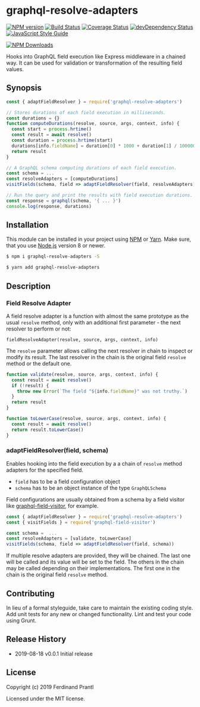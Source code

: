 # graphql-resolve-adapters

[![NPM version](https://badge.fury.io/js/graphql-resolve-adapters.png)](http://badge.fury.io/js/graphql-resolve-adapters)
[![Build Status](https://travis-ci.org/prantlf/graphql-resolve-adapters.png)](https://travis-ci.org/prantlf/graphql-resolve-adapters)
[![Coverage Status](https://coveralls.io/repos/github/prantlf/graphql-resolve-adapters/badge.svg?branch=master)](https://coveralls.io/github/prantlf/graphql-resolve-adapters?branch=master)
[![devDependency Status](https://david-dm.org/prantlf/graphql-resolve-adapters/dev-status.svg)](https://david-dm.org/prantlf/graphql-resolve-adapters#info=devDependencies)
[![JavaScript Style Guide](https://img.shields.io/badge/code_style-standard-brightgreen.svg)](https://standardjs.com)

[![NPM Downloads](https://nodei.co/npm/graphql-resolve-adapters.png?downloads=true&stars=true)](https://www.npmjs.com/package/graphql-resolve-adapters)

Hooks into GraphQL field execution like Express middleware in a chained way. It can be used for validation or transformation of the resulting field values.

## Synopsis

```js
const { adaptFieldResolver } = require('graphql-resolve-adapters')

// Stores durations of each field execution in milliseconds.
const durations = {}
function computeDurations(resolve, source, args, context, info) {
  const start = process.hrtime()
  const result = await resolve()
  const duration = process.hrtime(start)
  durations[info.fieldName] = duration[0] * 1000 + duration[1] / 1000000
  return result
}

// A GraphQL schema computing durations of each field execution.
const schema = ...
const resolveAdapters = [computeDurations]
visitFields(schema, field => adaptFieldResolver(field, resolveAdapters))

// Run the query and print the results with field execution durations.
const response = graphql(schema, '{ ... }')
console.log(response, durations)
```

## Installation

This module can be installed in your project using [NPM] or [Yarn]. Make sure, that you use [Node.js] version 8 or newer.

```sh
$ npm i graphql-resolve-adapters -S
```

```sh
$ yarn add graphql-resolve-adapters
```

## Description

### Field Resolve Adapter

A field resolve adapter is a function with almost the same prototype as the usual `resolve` method, only with an additional first parameter - the next resolver to perform or not:

    fieldResolveAdapter(resolve, source, args, context, info)

The `resolve` parameter allows calling the next resolver in chain to inspect or modify its result. The last resolver in the chain is the original field `resolve` method or the default one.

```js
function validate(resolve, source, args, context, info) {
  const result = await resolve()
  if (!result) {
    throw new Error(`The field "${info.fieldName}" was not truthy.`)
  }
  return result
}

function toLowerCase(resolve, source, args, context, info) {
  const result = await resolve()
  return result.toLowerCase()
}
```

### adaptFieldResolver(field, schema)

Enables hooking into the field execution by a a chain of `resolve` method adapters for the specified field.

* `field` has to be a field configuration object
* `schema` has to be an object instance of the type `GraphQLSchema`

Field configurations are usually obtained from a schema by a field visitor like [graphql-field-visitor], for example.

```js
const { adaptFieldResolver } = require('graphql-resolve-adapters')
const { visitFields } = require('graphql-field-visitor')

const schema =  ...
const resolveAdapters = [validate, toLowerCase]
visitFields(schema, field => adaptFieldResolver(field, schema))
```

If multiple resolve adapters are provided, they will be chained. The last one will be called and its value will be set to the field. The others in the chain may be called depending on their implementations. The first one in the chain is the original field `resolve` method.

## Contributing

In lieu of a formal styleguide, take care to maintain the existing coding style.  Add unit tests for any new or changed functionality. Lint and test your code using Grunt.

## Release History

* 2019-08-18   v0.0.1   Initial release

## License

Copyright (c) 2019 Ferdinand Prantl

Licensed under the MIT license.

[Node.js]: http://nodejs.org/
[NPM]: https://www.npmjs.com/
[Yarn]: https://yarnpkg.com/
[graphql-field-visitor]: https://github.com/prantlf/graphql-field-visitor
